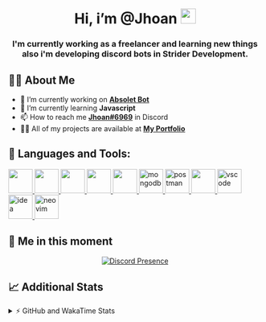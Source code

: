 <h1 align="center">Hi, i’m @Jhoan <img src="https://i.imgur.com/ILVRpZm.gif" width="30px"></h1>
<h3 align="center">I'm currently working as a freelancer and learning new things also i'm developing discord bots in Strider Development.</h3>

## 🙋‍♂️ About Me

- 🔭 I’m currently working on **[Absolet Bot](https://strider.cloud)**
- 🌱 I’m currently learning **Javascript**
- 📫 How to reach me **[Jhoan#6969](https://jhoan.monster/)** in Discord
- 👨‍💻 All of my projects are available at **[My Portfolio](https://jhoan.monster)**

## 🚀 Languages and Tools:
<p align="left"> 
    <a href="https://developer.mozilla.org/en-US/docs/Web/JavaScript" target="_blank"> <img src="https://img.icons8.com/color/48/000000/javascript.png" width="48" height="48"/> </a> 
    <a href="https://www.w3.org/html/" target="_blank"> <img src="https://img.icons8.com/color/48/000000/html-5.png" width="48" height="48"/> </a> 
    <a href="https://www.w3schools.com/css/" target="_blank"> <img src="https://img.icons8.com/color/48/000000/css3.png" width="48" height="48"/> </a> 
    <a href="https://getbootstrap.com" target="_blank"> <img src="https://img.icons8.com/color/48/000000/bootstrap.png" width="48" height="48"/> </a> 
    <a href="https://nodejs.org" target="_blank"> <img src="https://i.imgur.com/XX8lvL7.png" width="48" height="48"/> </a> 
    <a href="https://www.mongodb.com/" target="_blank"> <img src="https://i.imgur.com/nRtS3AN.png" alt="mongodb" width="48" height="48"/> </a> 
    <a href="https://postman.com" target="_blank"> <img src="https://www.vectorlogo.zone/logos/getpostman/getpostman-icon.svg" alt="postman" width="48" height="48"/> </a>   
    <a href="https://git-scm.com/" target="_blank"> <img src="https://img.icons8.com/color/48/000000/git.png" width="48" height="48"/> </a> 
    <a href="https://code.visualstudio.com" target="_blank" > <img src="https://upload.wikimedia.org/wikipedia/commons/thumb/9/9a/Visual_Studio_Code_1.35_icon.svg/2048px-Visual_Studio_Code_1.35_icon.svg.png" alt="vscode" width="48" height="48"> </a>
    <a href="https://www.jetbrains.com/es-es/idea/" target="_blank" > <img src="https://resources.jetbrains.com/storage/products/intellij-idea/img/meta/intellij-idea_logo_300x300.png" alt="idea" width="48" height="48"> </a>
    <a href="https://neovim.io" target="_blank"> <img src="https://icons.iconarchive.com/icons/papirus-team/papirus-apps/512/nvim-icon.png" alt="neovim" width="48" height="48"/> </a>
</p>
  
## 👤 Me in this moment
<p align="center">
    <a href="https://discord.com/users/852617426591154177" target="_blank" rel="nofollow">
        <img src="https://lanyard-profile-readme.vercel.app/api/852617426591154177?idleMessage=Probably%20coding%20Absolet..." alt="Discord Presence" align="center">
    </a>
</p>

## 📈 Additional Stats
<details>
    <summary>⚡ GitHub and WakaTime Stats</summary>
    <br/>

<!--START_SECTION:waka-->
![Code Time](http://img.shields.io/badge/Code%20Time-37%20hrs%208%20mins-blue)

**🐱 My GitHub Data** 

> 🏆 278 Contributions in the Year 2022
 > 
> 📦 19.0 kB Used in GitHub's Storage 
 > 
> 💼 Opted to Hire
 > 
> 📜 4 Public Repositories 
 > 
> 🔑 11 Private Repositories  
 > 
**I'm a Night 🦉** 

```text
🌞 Morning    24 commits     ██░░░░░░░░░░░░░░░░░░░░░░░   8.25% 
🌆 Daytime    115 commits    ██████████░░░░░░░░░░░░░░░   39.52% 
🌃 Evening    120 commits    ██████████░░░░░░░░░░░░░░░   41.24% 
🌙 Night      32 commits     ██░░░░░░░░░░░░░░░░░░░░░░░   11.0%

```
📅 **I'm Most Productive on Saturday** 

```text
Monday       36 commits     ███░░░░░░░░░░░░░░░░░░░░░░   12.37% 
Tuesday      18 commits     █░░░░░░░░░░░░░░░░░░░░░░░░   6.19% 
Wednesday    54 commits     ████░░░░░░░░░░░░░░░░░░░░░   18.56% 
Thursday     11 commits     █░░░░░░░░░░░░░░░░░░░░░░░░   3.78% 
Friday       18 commits     █░░░░░░░░░░░░░░░░░░░░░░░░   6.19% 
Saturday     102 commits    ████████░░░░░░░░░░░░░░░░░   35.05% 
Sunday       52 commits     ████░░░░░░░░░░░░░░░░░░░░░   17.87%

```


📊 **This Week I Spent My Time On** 

```text
⌚︎ Time Zone: America/Bogota

💬 Programming Languages: 
JavaScript               9 hrs 12 mins       ████████████████████░░░░░   83.14% 
HTML                     1 hr 1 min          ██░░░░░░░░░░░░░░░░░░░░░░░   9.23% 
EJS                      17 mins             ░░░░░░░░░░░░░░░░░░░░░░░░░   2.62% 
JSON                     17 mins             ░░░░░░░░░░░░░░░░░░░░░░░░░   2.58% 
TypeScript               8 mins              ░░░░░░░░░░░░░░░░░░░░░░░░░   1.29%

🔥 Editors: 
VS Code                  11 hrs 4 mins       █████████████████████████   99.96% 
Neovim                   0 secs              ░░░░░░░░░░░░░░░░░░░░░░░░░   0.04%

🐱‍💻 Projects: 
Moon Bot                 6 hrs 14 mins       ██████████████░░░░░░░░░░░   56.41% 
Cloudly                  1 hr 58 mins        ████░░░░░░░░░░░░░░░░░░░░░   17.85% 
Portfolio                1 hr 53 mins        ████░░░░░░░░░░░░░░░░░░░░░   17.13% 
Ducky Spammer            28 mins             █░░░░░░░░░░░░░░░░░░░░░░░░   4.25% 
Novo Generator           18 mins             ░░░░░░░░░░░░░░░░░░░░░░░░░   2.74%

💻 Operating System: 
Linux                    11 hrs 4 mins       █████████████████████████   100.0%

```

**I Mostly Code in JavaScript** 

```text
JavaScript               8 repos             ████████████████░░░░░░░░░   66.67% 
Java                     2 repos             ████░░░░░░░░░░░░░░░░░░░░░   16.67% 
SCSS                     1 repo              ██░░░░░░░░░░░░░░░░░░░░░░░   8.33% 
TypeScript               1 repo              ██░░░░░░░░░░░░░░░░░░░░░░░   8.33%

```



 Last Updated on 29/04/2022 11:11:52 UTC
<!--END_SECTION:waka-->
</details>
